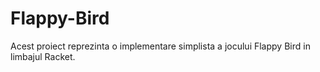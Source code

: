 # Flappy-Bird

Acest proiect reprezinta o implementare simplista a jocului Flappy Bird in limbajul Racket. 
